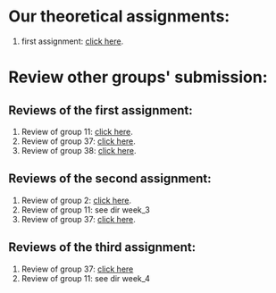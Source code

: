 # Our theoretical assignments:
  1. first assignment: [click here](https://docs.google.com/document/d/1wfQoETwvlQEOlmImN7frlZ_cyrmefeJ3kGPvyCAOYMU/edit?usp=sharing).
# Review other groups' submission:
## Reviews of the first assignment:
  1. Review of group 11: [click here](https://docs.google.com/document/d/1hcpxc2AsfBZar40M7laWvFZJX5jcQfovioAXZVKinrU/edit?usp=sharing).
  2. Review of group 37: [click here](https://docs.google.com/document/d/1zavPsYhRTxLldvB2dgnKQT_ywEHMgTMvbyESneLcljM/edit?usp=sharing).
  3. Review of group 38: [click here](https://docs.google.com/document/d/1a9bsWSi7Qy33a6DCVC2_LL5p61VcFs5Muu4eKRDkhPQ/edit?usp=sharing).

## Reviews of the second assignment:
  1. Review of group 2: [click here](https://docs.google.com/document/d/1RjxWsUGs02PP-j-zGCPaEbqeGBmDA3iteIK5HQW0VyY/edit?usp=sharing).
  2. Review of group 11: see dir week_3
  3. Review of group 37: [click here](https://docs.google.com/document/d/1v0-ryJjDaCnshPvOW3zBNbuS3IGU6s0JXfMsB4ldk_E/edit?usp=sharing). 
  
## Reviews of the third assignment:
  1. Review of group 37: [click here](https://docs.google.com/document/d/1vQgELNHbtXBUutr7J96W6vTSQb6YXnvUGq6LROjwOIk/edit?usp=sharing)
  2. Review of group 11: see dir week_4
